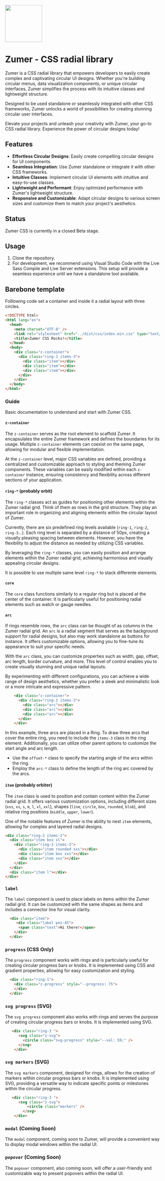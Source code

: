 <img  src="./docs/images/zumer.png" width=120 />

# Zumer - CSS radial library

Zumer is a CSS radial library that empowers developers to easily create complex and captivating circular UI designs. Whether you're building circular menus, data visualization components, or unique circular interfaces, Zumer simplifies the process with its intuitive classes and lightweight structure.

Designed to be used standalone or seamlessly integrated with other CSS frameworks, Zumer unlocks a world of possibilities for creating stunning circular user interfaces.

Elevate your projects and unleash your creativity with Zumer, your go-to CSS radial library. Experience the power of circular designs today!

## Features

- **Effortless Circular Designs**: Easily create compelling circular designs for UI components.
- **Seamless Integration**: Use Zumer standalone or integrate it with other CSS frameworks.
- **Intuitive Classes**: Implement circular UI elements with intuitive and easy-to-use classes.
- **Lightweight and Performant**: Enjoy optimized performance with Zumer's lightweight structure.
- **Responsive and Customizable**: Adapt circular designs to various screen sizes and customize them to match your project's aesthetics.

## Status

Zumer CSS is currently in a closed Beta stage.

## Usage

1. Clone the repository.
2. For development, we recommend using Visual Studio Code with the Live Sass Compile and Live Server extensions. This setup will provide a seamless experience until we have a standalone tool available.

## Barebone template

Folllowing code set a container and inside it a radial layout with three circles.

```html
<!DOCTYPE html>
<html lang="en">
  <head>
    <meta charset="UTF-8" />
    <link rel="stylesheet" href="../dist/css/index.min.css" type="text/css" defer/>
    <title>Zumer CSS Rocks!</title>
  </head>
  <body>
    <div class="z-container">
      <div class="ring-2 items-3">
        <div class="item"></div>
        <div class="item"></div>
        <div class="item"></div>
      </div>
    </div>
  </body>
</html>
```

### Guide

Basic documentation to understand and start with Zumer CSS.

#### `z-container`

The `z-container` serves as the root element to scaffold Zumer. It encapsulates the entire Zumer framework and defines the boundaries for its usage. Multiple `z-container` elements can coexist on the same page, allowing for modular and flexible implementation. 

At the `z-container` level, major CSS variables are defined, providing a centralized and customizable approach to styling and theming Zumer components. These variables can be easily modified within each `z-container` instance, ensuring consistency and flexibility across different sections of your application.

#### `ring-*` (probably orbit)

The `ring-*` classes act as guides for positioning other elements within the Zumer radial grid. Think of them as rows in the grid structure. They play an important role in organizing and aligning elements within the circular layout of Zumer.

Currently, there are six predefined ring levels available (`ring-1`, `ring-2`, `ring-3`...). Each ring level is separated by a distance of 50px, creating a visually pleasing spacing between elements. However, you have the flexibility to adjust the distance as needed by utilizing CSS variables.

By leveraging the `ring-*` classes, you can easily position and arrange elements within the Zumer radial grid, achieving harmonious and visually appealing circular designs.

It is possible to use multiple same level `ring-*` to stack differente elements.

#### `core`

The `core` class functions similarly to a regular ring but is placed at the center of the container. It is particularly useful for positioning radial elements such as watch or gauge needles.

#### `arc`

If rings resemble rows, the `arc` class can be thought of as columns in the Zumer radial grid. An `arc` is a radial segment that serves as the background support for radial designs, but also may work standalone as buttons for instance. It offers customizable options, allowing you to fine-tune its appearance to suit your specific needs.

With the `arc` class, you can customize properties such as width, gap, offset, arc length, border curvature, and more. This level of control enables you to create visually stunning and unique radial layouts.

By experimenting with different configurations, you can achieve a wide range of design aesthetics, whether you prefer a sleek and minimalistic look or a more intricate and expressive pattern.

```html
    <div class="z-container">
      <div class="ring-1 items-3">
        <div class="arc"></div>
        <div class="arc"></div>
        <div class="arc"></div>
      </div>
    </div>
```

In this example, three arcs are placed in a Ring. To draw three arcs that cover the entire ring, you need to include the `items-3` class in the ring element. Additionally, you can utilize other parent options to customize the start angle and arc length.

- Use the `offset-*` class to specify the starting angle of the arcs within the ring.
- Employ the `arc-*` class to define the length of the ring arc covered by the arcs.

#### `item` (probably orbiter)

The `item` class is used to position and contain content within the Zumer radial grid. It offers various customization options, including different sizes (`xxs`, `xs`, `s`, `m`, `l`, `xl`, `xxl`), shapes (`line`, `circle`, `box`, `rounded`, `blob`), and relative ring positions (`middle`, `upper`, `lower`).

One of the notable features of Zumer is the ability to nest `item` elements, allowing for complex and layered radial designs.

```html
<div class="ring-2 items-2">
  <div class="item box xl">
    <div class="ring-3 items-3">
      <div class="item rounded xxs"></div>
      <div class="item box xxs"></div>
      <div class="item xxs"></div>
    </div>
  </div>
  <div class="item l"></div>
</div>
```

### `label`

The `label` component is used to place labels on items within the Zumer radial grid. It can be customized with the same shapes as items and includes a connector line for visual clarity.

```html
  <div class="item">
     <div class="label pos-45">
      <span class="text">Hi there!</span>
    </div>
  </div>
```

### `progress` (CSS Only)

The `progress` component works with rings and is particularly useful for creating circular progress bars or knobs. It is implemented using CSS and gradient properties, allowing for easy customization and styling.

```html
  <div class="ring-1">
    <div class="z-progress" style="--progress: 75">
    </div>
  </div>
```

### `svg progress` (SVG)

The `svg progress` component also works with rings and serves the purpose of creating circular progress bars or knobs. It is implemented using SVG.

```html
   <div class="ring-3 ">
      <svg class="z-svg">
        <circle class="svg-progress" style="--val: 59;" /> 
      </svg>
    </div>
```

### `svg markers` (SVG)

The `svg markers` component, designed for rings, allows for the creation of markers within circular progress bars or knobs. It is implemented using SVG, providing a versatile way to indicate specific points or milestones within the circular progress.

```html
   <div class="ring-3 ">
      <svg class="z-svg">
          <circle class="markers" /> 
        </svg>
    </div>
```

### `modal` (Coming Soon)

The `modal` component, coming soon to Zumer, will provide a convenient way to display modal windows within the radial UI. 

### `popover` (Coming Soon)

The `popover` component, also coming soon, will offer a user-friendly and customizable way to present popovers within the radial UI.

